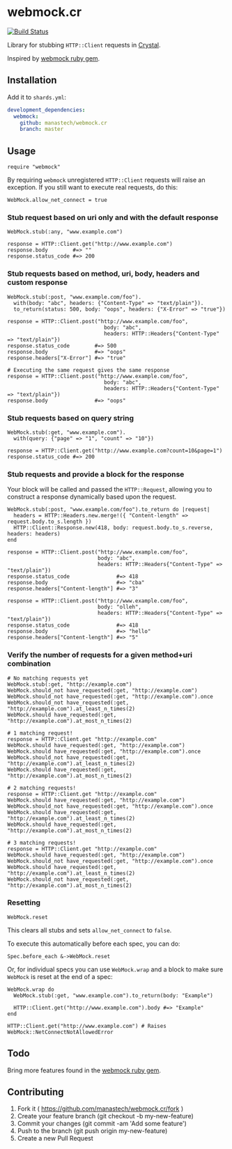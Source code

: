 # webmock.cr

[![Build Status](https://travis-ci.org/manastech/webmock.cr.svg?branch=master)](https://travis-ci.org/manastech/webmock.cr)

Library for stubbing `HTTP::Client` requests in [Crystal](http://crystal-lang.org/).

Inspired by [webmock ruby gem](https://github.com/bblimke/webmock).

## Installation

Add it to `shards.yml`:

```yaml
development_dependencies:
  webmock:
    github: manastech/webmock.cr
    branch: master
```

## Usage

```crystal
require "webmock"
```

By requiring `webmock` unregistered `HTTP::Client` requests will raise an exception.
If you still want to execute real requests, do this:

```crystal
WebMock.allow_net_connect = true
```

### Stub request based on uri only and with the default response

```crystal
WebMock.stub(:any, "www.example.com")

response = HTTP::Client.get("http://www.example.com")
response.body        #=> ""
response.status_code #=> 200
```

### Stub requests based on method, uri, body, headers and custom response

```crystal
WebMock.stub(:post, "www.example.com/foo").
  with(body: "abc", headers: {"Content-Type" => "text/plain"}).
  to_return(status: 500, body: "oops", headers: {"X-Error" => "true"})

response = HTTP::Client.post("http://www.example.com/foo",
                               body: "abc",
                               headers: HTTP::Headers{"Content-Type" => "text/plain"})
response.status_code        #=> 500
response.body               #=> "oops"
response.headers["X-Error"] #=> "true"

# Executing the same request gives the same response
response = HTTP::Client.post("http://www.example.com/foo",
                               body: "abc",
                               headers: HTTP::Headers{"Content-Type" => "text/plain"})
response.body               #=> "oops"
```

### Stub requests based on query string

```crystal
WebMock.stub(:get, "www.example.com").
  with(query: {"page" => "1", "count" => "10"})

response = HTTP::Client.get("http://www.example.com?count=10&page=1")
response.status_code #=> 200
```

### Stub requests and provide a block for the response

Your block will be called and passed the `HTTP::Request`, allowing you to construct a response dynamically based upon the request.

```crystal
WebMock.stub(:post, "www.example.com/foo").to_return do |request|
  headers = HTTP::Headers.new.merge!({ "Content-length" => request.body.to_s.length })
  HTTP::Client::Response.new(418, body: request.body.to_s.reverse, headers: headers)
end

response = HTTP::Client.post("http://www.example.com/foo",
                             body: "abc",
                             headers: HTTP::Headers{"Content-Type" => "text/plain"})
response.status_code               #=> 418
response.body                      #=> "cba"
response.headers["Content-length"] #=> "3"

response = HTTP::Client.post("http://www.example.com/foo",
                             body: "olleh",
                             headers: HTTP::Headers{"Content-Type" => "text/plain"})
response.status_code               #=> 418
response.body                      #=> "hello"
response.headers["Content-length"] #=> "5"
```

### Verify the number of requests for a given method+uri combination

```crystal
# No matching requests yet
WebMock.stub(:get, "http://example.com")
WebMock.should_not have_requested(:get, "http://example.com")
WebMock.should_not have_requested(:get, "http://example.com").once
WebMock.should_not have_requested(:get, "http://example.com").at_least_n_times(2)
WebMock.should have_requested(:get, "http://example.com").at_most_n_times(2)

# 1 matching request!
response = HTTP::Client.get "http://example.com"
WebMock.should have_requested(:get, "http://example.com")
WebMock.should have_requested(:get, "http://example.com").once
WebMock.should_not have_requested(:get, "http://example.com").at_least_n_times(2)
WebMock.should have_requested(:get, "http://example.com").at_most_n_times(2)

# 2 matching requests!
response = HTTP::Client.get "http://example.com"
WebMock.should have_requested(:get, "http://example.com")
WebMock.should_not have_requested(:get, "http://example.com").once
WebMock.should have_requested(:get, "http://example.com").at_least_n_times(2)
WebMock.should have_requested(:get, "http://example.com").at_most_n_times(2)

# 3 matching requests!
response = HTTP::Client.get "http://example.com"
WebMock.should have_requested(:get, "http://example.com")
WebMock.should_not have_requested(:get, "http://example.com").once
WebMock.should have_requested(:get, "http://example.com").at_least_n_times(2)
WebMock.should_not have_requested(:get, "http://example.com").at_most_n_times(2)
```

### Resetting

```crystal
WebMock.reset
```

This clears all stubs and sets `allow_net_connect` to `false`.

To execute this automatically before each spec, you can do:

```crystal
Spec.before_each &->WebMock.reset
```

Or, for individual specs you can use `WebMock.wrap` and a block to make sure `WebMock` is reset at the end of a spec:

```crystal
WebMock.wrap do
  WebMock.stub(:get, "www.example.com").to_return(body: "Example")

  HTTP::Client.get("http://www.example.com").body #=> "Example"
end

HTTP::Client.get("http://www.example.com") # Raises WebMock::NetConnectNotAllowedError
```

## Todo

Bring more features found in the [webmock ruby gem](https://github.com/bblimke/webmock).

## Contributing

1. Fork it ( https://github.com/manastech/webmock.cr/fork )
2. Create your feature branch (git checkout -b my-new-feature)
3. Commit your changes (git commit -am 'Add some feature')
4. Push to the branch (git push origin my-new-feature)
5. Create a new Pull Request
